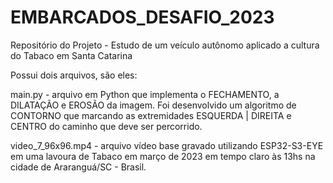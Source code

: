# EMBARCADOS_DESAFIO_2023
Repositório do Projeto - Estudo de um veículo autônomo aplicado a cultura do Tabaco em Santa Catarina

Possui dois arquivos, são eles:

main.py - arquivo em Python que implementa o FECHAMENTO, a DILATAÇÃO e EROSÃO da imagem. Foi desenvolvido um algoritmo de CONTORNO que marcando as extremidades ESQUERDA | DIREITA e CENTRO do caminho que deve ser percorrido.

video_7_96x96.mp4 - arquivo vídeo base gravado utilizando ESP32-S3-EYE em uma lavoura de Tabaco em março de 2023 em tempo claro às 13hs na cidade de Araranguá/SC - Brasil.

